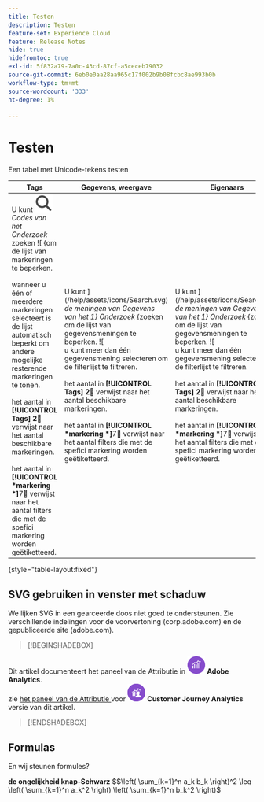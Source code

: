 ```yaml
---
title: Testen
description: Testen
feature-set: Experience Cloud
feature: Release Notes
hide: true
hidefromtoc: true
exl-id: 5f832a79-7a0c-43cd-87cf-a5ceceb79032
source-git-commit: 6eb0e0aa28aa965c17f002b9b08fcbc8ae993b0b
workflow-type: tm+mt
source-wordcount: '333'
ht-degree: 1%

---
```


# Testen

Een tabel met Unicode-tekens testen

| Tags | Gegevens, weergave | Eigenaars | Overige filters |
|---|---|---|---|
| U kunt ![&#128279;](/help/assets/icons/Search.svg) *Codes van het Onderzoek* zoeken ![ {om de lijst van markeringen te beperken. <br/><br/> wanneer u één of meerdere markeringen selecteert is de lijst automatisch beperkt om andere mogelijke resterende markeringen te tonen. <br/><br/> het aantal in **[!UICONTROL Tags]** **2︎⃣** verwijst naar het aantal beschikbare markeringen. <br/><br/> het aantal in **[!UICONTROL *markering *]**&#x200B;7︎⃣ verwijst naar het aantal filters die met de spefici markering worden geëtiketteerd. | U kunt ](/help/assets/icons/Search.svg) *de meningen van Gegevens van het 1} Onderzoek* {zoeken om de lijst van gegevensmeningen te beperken. ![ <br/> u kunt meer dan één gegevensmening selecteren om de filterlijst te filtreren. <br/><br/> het aantal in **[!UICONTROL Tags]** **2︎⃣** verwijst naar het aantal beschikbare markeringen. <br/><br/> het aantal in **[!UICONTROL *markering *]**&#x200B;7︎⃣ verwijst naar het aantal filters die met de spefici markering worden geëtiketteerd. | U kunt ](/help/assets/icons/Search.svg) *de meningen van Gegevens van het 1} Onderzoek* {zoeken om de lijst van gegevensmeningen te beperken. ![ <br/> u kunt meer dan één gegevensmening selecteren om de filterlijst te filtreren. <br/><br/> het aantal in **[!UICONTROL Tags]** **2︎⃣** verwijst naar het aantal beschikbare markeringen. <br/><br/> het aantal in **[!UICONTROL *markering *]**&#x200B;7︎⃣ verwijst naar het aantal filters die met de spefici markering worden geëtiketteerd. | U kunt ](/help/assets/icons/Search.svg) *de meningen van Gegevens van het 1} Onderzoek* &lbrace;zoeken om de lijst van gegevensmeningen te beperken.  <br/> u kunt meer dan één gegevensmening selecteren om de filterlijst te filtreren. <br/><br/> het aantal in **[!UICONTROL Tags]** **2︎⃣** verwijst naar het aantal beschikbare markeringen. <br/><br/> het aantal in **[!UICONTROL *markering *]**&#x200B;7︎⃣ verwijst naar het aantal filters die met de spefici markering worden geëtiketteerd. ???? |

{style="table-layout:fixed"}


## SVG gebruiken in venster met schaduw

We lijken SVG in een gearceerde doos niet goed te ondersteunen. Zie verschillende indelingen voor de voorvertoning (corp.adobe.com) en de gepubliceerde site (adobe.com).

>[!BEGINSHADEBOX]

Dit artikel documenteert het paneel van de Attributie in ![ AdobeAnalytics ](/help/assets/icons/AdobeAnalytics.svg) **Adobe Analytics**.<br/> zie [ het paneel van de Attributie ](https://experienceleague.adobe.com/nl/docs/analytics-platform/using/cja-workspace/panels/attribution) voor ![ CustomerJourneyAnalytics ](/help/assets/icons/CustomerJourneyAnalytics.svg) **Customer Journey Analytics** versie van dit artikel.

>[!ENDSHADEBOX]


## Formulas

En wij steunen formules?

**de ongelijkheid knap-Schwarz**
$$\left( \sum_{k=1}^n a_k b_k \right)^2 \leq \left( \sum_{k=1}^n a_k^2 \right) \left( \sum_{k=1}^n b_k^2 \right)$




